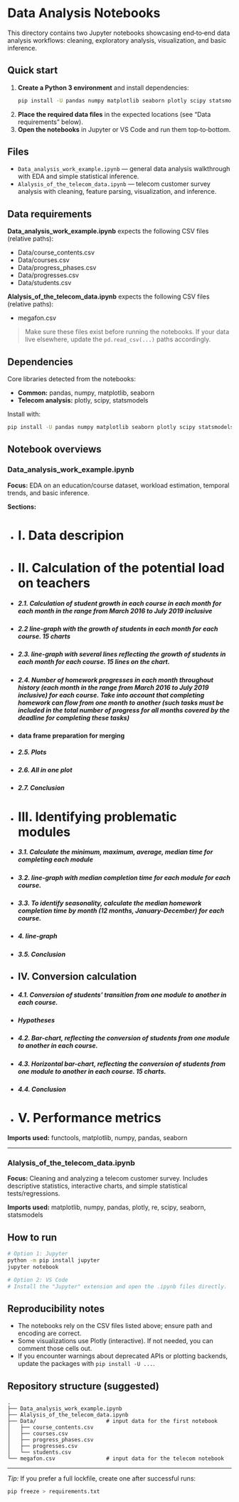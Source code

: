 # Data Analysis Notebooks

This directory contains two Jupyter notebooks showcasing end‑to‑end data analysis workflows: cleaning, exploratory analysis, visualization, and basic inference.

## Quick start

1. **Create a Python 3 environment** and install dependencies:
   ```bash
   pip install -U pandas numpy matplotlib seaborn plotly scipy statsmodels
   ```
2. **Place the required data files** in the expected locations (see “Data requirements” below).
3. **Open the notebooks** in Jupyter or VS Code and run them top‑to‑bottom.

## Files

- `Data_analysis_work_example.ipynb` — general data analysis walkthrough with EDA and simple statistical inference.
- `Alalysis_of_the_telecom_data.ipynb` — telecom customer survey analysis with cleaning, feature parsing, visualization, and inference.

## Data requirements

**Data_analysis_work_example.ipynb** expects the following CSV files (relative paths):
- Data/course_contents.csv
- Data/courses.csv
- Data/progress_phases.csv
- Data/progresses.csv
- Data/students.csv

**Alalysis_of_the_telecom_data.ipynb** expects the following CSV files (relative paths):
- megafon.csv

> Make sure these files exist before running the notebooks. If your data live elsewhere, update the `pd.read_csv(...)` paths accordingly.

## Dependencies

Core libraries detected from the notebooks:
- **Common:** pandas, numpy, matplotlib, seaborn
- **Telecom analysis:** plotly, scipy, statsmodels

Install with:
```bash
pip install -U pandas numpy matplotlib seaborn plotly scipy statsmodels
```

## Notebook overviews

### Data_analysis_work_example.ipynb
**Focus:** EDA on an education/course dataset, workload estimation, temporal trends, and basic inference.

**Sections:**
- # I. Data descripion
- # II. Calculation of the potential load on teachers
- ##### 2.1. Calculation of student growth in each course in each month for each month in the range from March 2016 to July 2019 inclusive
- ##### 2.2 line-graph with the growth of students in each month for each course. 15 charts
- ##### 2.3. line-graph with several lines reflecting the growth of students in each month for each course. 15 lines on the chart.
- ##### 2.4. Number of homework progresses in each month throughout history (each month in the range from March 2016 to July 2019 inclusive) for each course. Take into account that completing homework can flow from one month to another (such tasks must be included in the total number of progress for all months covered by the deadline for completing these tasks)
- #### data frame preparation for merging
- ##### 2.5. Plots
- ##### 2.6. All in one plot
- ##### 2.7. Conclusion
- # III. Identifying problematic modules
- ##### 3.1. Calculate the minimum, maximum, average, median time for completing each module
- ##### 3.2. line-graph with median completion time for each module for each course.
- ##### 3.3. To identify seasonality, calculate the median homework completion time by month (12 months, January-December) for each course.
- ##### 4. line-graph
- ##### 3.5. Conclusion
- ## IV. Conversion calculation
- ##### 4.1. Conversion of students' transition from one module to another in each course.
- ##### Hypotheses
- ##### 4.2. Bar-chart, reflecting the conversion of students from one module to another in each course.
- ##### 4.3. Horizontal bar-chart, reflecting the conversion of students from one module to another in each course. 15 charts.
- ##### 4.4. Conclusion
- # V. Performance metrics

**Imports used:** functools, matplotlib, numpy, pandas, seaborn

---

### Alalysis_of_the_telecom_data.ipynb
**Focus:** Cleaning and analyzing a telecom customer survey. Includes descriptive statistics, interactive charts, and simple statistical tests/regressions.

**Imports used:** matplotlib, numpy, pandas, plotly, re, scipy, seaborn, statsmodels

## How to run

```bash
# Option 1: Jupyter
python -m pip install jupyter
jupyter notebook

# Option 2: VS Code
# Install the "Jupyter" extension and open the .ipynb files directly.
```

## Reproducibility notes

- The notebooks rely on the CSV files listed above; ensure path and encoding are correct.
- Some visualizations use Plotly (interactive). If not needed, you can comment those cells out.
- If you encounter warnings about deprecated APIs or plotting backends, update the packages with `pip install -U ...`.

## Repository structure (suggested)

```
.
├── Data_analysis_work_example.ipynb
├── Alalysis_of_the_telecom_data.ipynb
├── Data/                      # input data for the first notebook
│   ├── course_contents.csv
│   ├── courses.csv
│   ├── progress_phases.csv
│   ├── progresses.csv
│   └── students.csv
└── megafon.csv                # input data for the telecom notebook
```

---

*Tip:* If you prefer a full lockfile, create one after successful runs:
```bash
pip freeze > requirements.txt
```
